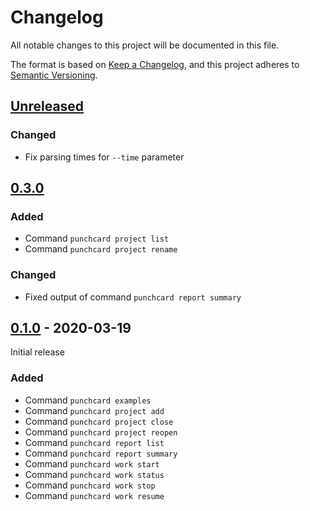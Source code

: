 # Changelog

All notable changes to this project will be documented in this file.

The format is based on [Keep a Changelog](https://keepachangelog.com/en/1.0.0/),
and this project adheres to [Semantic Versioning](https://semver.org/spec/v2.0.0.html).

## [Unreleased]

### Changed

- Fix parsing times for `--time` parameter

## [0.3.0]

### Added

- Command `punchcard project list`
- Command `punchcard project rename`

### Changed

- Fixed output of command `punchcard report summary`

## [0.1.0] - 2020-03-19

Initial release

### Added

- Command `punchcard examples`
- Command `punchcard project add`
- Command `punchcard project close`
- Command `punchcard project reopen`
- Command `punchcard report list`
- Command `punchcard report summary`
- Command `punchcard work start`
- Command `punchcard work status`
- Command `punchcard work stop`
- Command `punchcard work resume`

[unreleased]: https://github.com/djlauk/punchcard/compare/v0.3.0...HEAD
[0.3.0]: https://github.com/djlauk/punchcard/releases/v0.3.0
[0.1.0]: https://github.com/djlauk/punchcard/releases/v0.1.0
